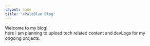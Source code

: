 ```yaml
---
layout: home
title: "aPaleBlue Blog"
---
```


Welcome to my blog!<br>
here I am planning to upload tech related content and devLogs for my ongoing projects.

